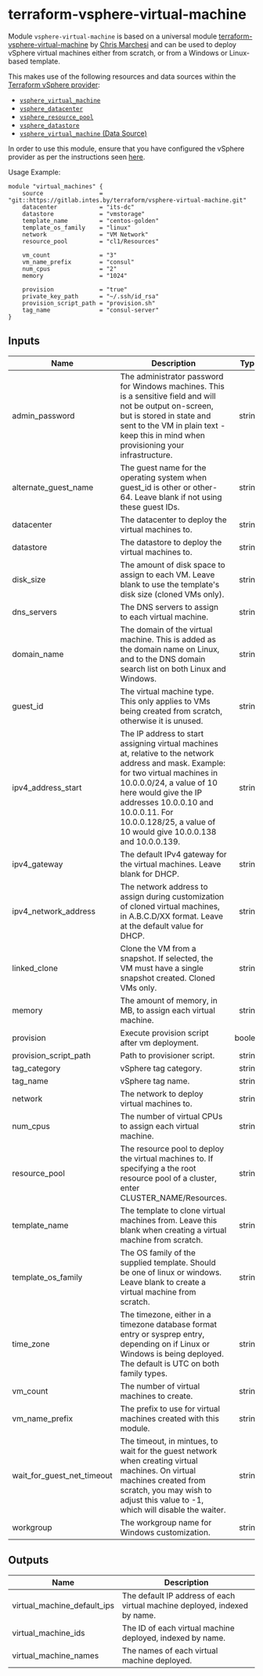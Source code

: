 # terraform-vsphere-virtual-machine

Module `vsphere-virtual-machine` is based on a universal module [terraform-vsphere-virtual-machine] by [Chris Marchesi] and can be
used to deploy vSphere virtual machines either from scratch, or from a
Windows or Linux-based template.

This makes use of the following resources and data sources within the
[Terraform vSphere provider][vsphere-provider]:

* [`vsphere_virtual_machine`][virtual-machine-resource]
* [`vsphere_datacenter`][datacenter-data-source]
* [`vsphere_resource_pool`][resource-pool-data-source]
* [`vsphere_datastore`][datastore-data-source]
* [`vsphere_virtual_machine` (Data Source)][virtual-machine-data-source]

In order to use this module, ensure that you have configured the vSphere
provider as per the instructions seen [here][vsphere-provider].

[terraform-vsphere-virtual-machine]: https://registry.terraform.io/modules/vancluever/virtual-machine/vsphere/1.0.1
[Chris Marchesi]: https://registry.terraform.io/modules/vancluever
[vsphere-provider]: https://www.terraform.io/docs/providers/vsphere/index.html
[virtual-machine-resource]: https://www.terraform.io/docs/providers/vsphere/r/virtual_machine.html
[virtual-machine-data-source]: https://www.terraform.io/docs/providers/vsphere/d/virtual_machine.html
[datacenter-data-source]: https://www.terraform.io/docs/providers/vsphere/d/datacenter.html
[resource-pool-data-source]: https://www.terraform.io/docs/providers/vsphere/d/resource_pool.html
[datastore-data-source]: https://www.terraform.io/docs/providers/vsphere/d/datastore.html

Usage Example:

    module "virtual_machines" {
        source                = "git::https://gitlab.intes.by/terraform/vsphere-virtual-machine.git"
        datacenter            = "its-dc"
        datastore             = "vmstorage"
        template_name         = "centos-golden"
        template_os_family    = "linux"
        network               = "VM Network"
        resource_pool         = "cl1/Resources"

        vm_count              = "3"
        vm_name_prefix        = "consul"
        num_cpus              = "2"
        memory                = "1024"

        provision             = "true"
        private_key_path      = "~/.ssh/id_rsa"
        provision_script_path = "provision.sh"
        tag_name              = "consul-server"
    }



## Inputs

| Name | Description | Type | Default | Required |
|------|-------------|:----:|:-----:|:-----:|
| admin_password | The administrator password for Windows machines. This is a sensitive field and will not be output on-screen, but is stored in state and sent to the VM in plain text - keep this in mind when provisioning your infrastructure. | string | `` | no |
| alternate_guest_name | The guest name for the operating system when guest_id is other or other-64. Leave blank if not using these guest IDs. | string | `` | no |
| datacenter | The datacenter to deploy the virtual machines to. | string | - | yes |
| datastore | The datastore to deploy the virtual machines to. | string | - | yes |
| disk_size | The amount of disk space to assign to each VM. Leave blank to use the template's disk size (cloned VMs only). | string | `` | no |
| dns_servers | The DNS servers to assign to each virtual machine. | string | `<list>` | no |
| domain_name | The domain of the virtual machine. This is added as the domain name on Linux, and to the DNS domain search list on both Linux and Windows. | string | `` | no |
| guest_id | The virtual machine type. This only applies to VMs being created from scratch, otherwise it is unused. | string | `` | no |
| ipv4_address_start | The IP address to start assigning virtual machines at, relative to the network address and mask. Example: for two virtual machines in 10.0.0.0/24, a value of 10 here would give the IP addresses 10.0.0.10 and 10.0.0.11. For 10.0.0.128/25, a value of 10 would give 10.0.0.138 and 10.0.0.139. | string | `1` | no |
| ipv4_gateway | The default IPv4 gateway for the virtual machines. Leave blank for DHCP. | string | `` | no |
| ipv4_network_address | The network address to assign during customization of cloned virtual machines, in A.B.C.D/XX format. Leave at the default value for DHCP. | string | `0.0.0.0/0` | no |
| linked_clone | Clone the VM from a snapshot. If selected, the VM must have a single snapshot created. Cloned VMs only. | string | `false` | no |
| memory | The amount of memory, in MB, to assign each virtual machine. | string | `1024` | no |
| provision | Execute provision script after vm deployment. | boolean | `false` | no |
| provision_script_path | Path to provisioner script. | string | - | no |
| tag_category | vSphere tag category. | string | `terraform` | no |
| tag_name | vSphere tag name. | string | `terraform` | no |
| network | The network to deploy virtual machines to. | string | - | yes |
| num_cpus | The number of virtual CPUs to assign each virtual machine. | string | `2` | no |
| resource_pool | The resource pool to deploy the virtual machines to. If specifying a the root resource pool of a cluster, enter CLUSTER_NAME/Resources. | string | - | yes |
| template_name | The template to clone virtual machines from. Leave this blank when creating a virtual machine from scratch. | string | `` | no |
| template_os_family | The OS family of the supplied template. Should be one of linux or windows. Leave blank to create a virtual machine from scratch. | string | `` | no |
| time_zone | The timezone, either in a timezone database format entry or sysprep entry, depending on if Linux or Windows is being deployed. The default is UTC on both family types. | string | `` | no |
| vm_count | The number of virtual machines to create. | string | `1` | no |
| vm_name_prefix | The prefix to use for virtual machines created with this module. | string | - | yes |
| wait_for_guest_net_timeout | The timeout, in mintues, to wait for the guest network when creating virtual machines. On virtual machines created from scratch, you may wish to adjust this value to -1, which will disable the waiter. | string | `5` | no |
| workgroup | The workgroup name for Windows customization. | string | `` | no |

## Outputs

| Name | Description |
|------|-------------|
| virtual_machine_default_ips | The default IP address of each virtual machine deployed, indexed by name. |
| virtual_machine_ids | The ID of each virtual machine deployed, indexed by name. |
| virtual_machine_names | The names of each virtual machine deployed. |


